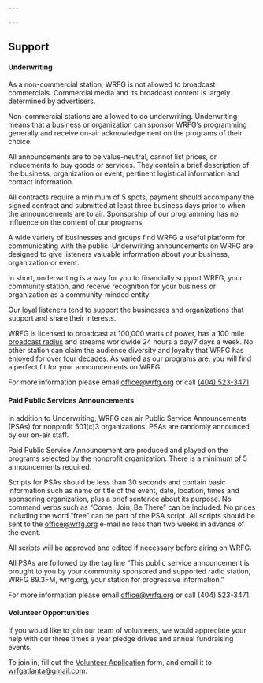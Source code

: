 ```yaml
---

---
```

## Support

#### Underwriting

As a non-commercial station, WRFG is not allowed to broadcast commercials. Commercial media and its broadcast content is largely determined by advertisers.

Non-commercial stations are allowed to do underwriting. Underwriting means that a business or organization can sponsor WRFG’s programming generally and receive on-air acknowledgement on the programs of their choice.

All announcements are to be value-neutral, cannot list prices, or inducements to buy goods or services. They contain a brief description of the business, organization or event, pertinent logistical information and contact information.

All contracts require a minimum of 5 spots, payment should accompany the signed contract and submitted at least three business days prior to when the announcements are to air. Sponsorship of our programming has no influence on the content of our programs.

A wide variety of businesses and groups find WRFG a useful platform for communicating with the public. Underwriting announcements on WRFG are designed to give listeners valuable information about your business, organization or event.

In short, underwriting is a way for you to financially support WRFG, your community station, and receive recognition for your business or organization as a community-minded entity.

Our loyal listeners tend to support the businesses and organizations that support and share their interests.

WRFG is licensed to broadcast at 100,000 watts of power, has a 100 mile [broadcast radius](/uploads/coverage-map.gif) and streams worldwide 24 hours a day/7 days a week. No other station can claim the audience diversity and loyalty that WRFG has enjoyed for over four decades. As varied as our programs are, you will find a perfect fit for your announcements on WRFG. 

For more information please email [office@wrfg.org](email:office@wrfg.org) or call [(404) 523-3471](tel:4045233471).

#### Paid Public Services Announcements

In addition to Underwriting, WRFG can air Public Service Announcements (PSAs) for nonprofit 501(c)3 organizations. PSAs are randomly announced by our on-air staff.

Paid Public Service Announcement are produced and played on the programs selected by the nonprofit organization. There is a minimum of 5 announcements required.

Scripts for PSAs should be less than 30 seconds and contain basic information such as name or title of the event, date, location, times and sponsoring organization, plus a brief sentence about its purpose. No command verbs such as “Come, Join, Be There” can be included. No prices including the word “free” can be part of the PSA script. All scripts should be sent to the office@wrfg.org e-mail no less than two weeks in advance of the event. 

All scripts will be approved and edited if necessary before airing on WRFG. 

All PSAs are followed by the tag line “This public service announcement is brought to you by your community sponsored and supported radio station, WRFG 89.3FM, wrfg.org, your station for progressive information.”

 For more information please email office@wrfg.org or call (404) 523-3471.

#### Volunteer Opportunities

If you would like to join our team of volunteers, we would appreciate your help with our three times a year pledge drives and annual fundraising events.

To join in, fill out the [Volunteer Application](https://app.forestry.io/sites/miwn7qefub-aba/body-media//uploads/volunteer-application.pdf) form, and email it to [wrfgatlanta@gmail.com]().